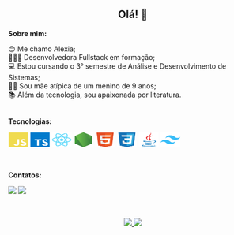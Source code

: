 <h2 align=center>Olá! 👋</h2> 

<b>Sobre mim:</b><br>

😊 Me chamo Alexia;<br>
👩🏻‍💻 Desenvolvedora Fullstack em formação;<br>
💻 Estou cursando o 3° semestre de Análise e Desenvolvimento de Sistemas;<br>
🧑🏻 Sou mãe atípica de um menino de 9 anos;<br>
📚 Além da tecnologia, sou apaixonada por literatura.<br><br>

<b>Tecnologias:</b>
<div style="display: inline_block">
  <img align="center" alt="js" height="30" width="40" src="https://raw.githubusercontent.com/devicons/devicon/master/icons/javascript/javascript-plain.svg">
  <img align="center" alt="ts" height="30" width="40" src="https://raw.githubusercontent.com/devicons/devicon/master/icons/typescript/typescript-plain.svg">
  <img align="center" alt="React" height="30" width="40" src="https://raw.githubusercontent.com/devicons/devicon/master/icons/react/react-original.svg">
  <img align="center" alt="CSS" height="30" width="40" src="https://raw.githubusercontent.com/devicons/devicon/master/icons/nodejs/nodejs-original.svg">
  <img align="center" alt="HTML" height="30" width="40" src="https://raw.githubusercontent.com/devicons/devicon/master/icons/html5/html5-original.svg">
  <img align="center" alt="CSS" height="30" width="40" src="https://raw.githubusercontent.com/devicons/devicon/master/icons/css3/css3-original.svg">
  <img align="center" alt="CSS" height="30" width="40" src="https://raw.githubusercontent.com/devicons/devicon/master/icons/java/java-original.svg">
  <img align="center" alt="CSS" height="30" width="40" src="https://raw.githubusercontent.com/devicons/devicon/master/icons/tailwindcss/tailwindcss-original.svg">
 </div><br><br>

 <b>Contatos:</b><br>
 <div>
    <a href = "mailto:alexiasojones@gmail.com"><img src="https://img.shields.io/badge/-Gmail-%23333?style=for-the-badge&logo=gmail&logoColor=white" target="_blank"></a>
  <a href="https://www.linkedin.com/in/alexia-jones-137602216/" target="_blank"><img src="https://img.shields.io/badge/-LinkedIn-%230077B5?style=for-the-badge&logo=linkedin&logoColor=white" target="_blank"></a> 
 </div>

##
<br>

<div align="center">
  <div align="center">
    <a href="https://github.com/jonesalexia">
    <img decoding="async" loading="lazy" height="170em" src="https://github-readme-stats-74zg.vercel.app/api?username=jonesalexia&show_icons=true&theme=tokyonight&include_all_commits=true&count_private=true"/>
    <img height="170em" src="https://github-readme-stats-74zg.vercel.app/api/top-langs/?username=jonesalexia&layout=compact&langs_count=10&theme=tokyonight"/>
  </div>


